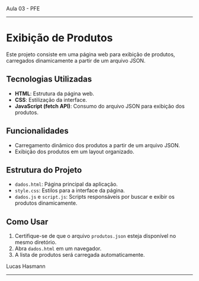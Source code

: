 Aula 03 - PFE

---

# Exibição de Produtos

Este projeto consiste em uma página web para exibição de produtos, carregados dinamicamente a partir de um arquivo JSON.

## Tecnologias Utilizadas

- **HTML**: Estrutura da página web.  
- **CSS**: Estilização da interface.  
- **JavaScript (fetch API)**: Consumo do arquivo JSON para exibição dos produtos.  

## Funcionalidades

- Carregamento dinâmico dos produtos a partir de um arquivo JSON.  
- Exibição dos produtos em um layout organizado.  

## Estrutura do Projeto

- `dados.html`: Página principal da aplicação.  
- `style.css`: Estilos para a interface da página.  
- `dados.js` e `script.js`: Scripts responsáveis por buscar e exibir os produtos dinamicamente.  

## Como Usar

1. Certifique-se de que o arquivo `produtos.json` esteja disponível no mesmo diretório.  
2. Abra `dados.html` em um navegador.  
3. A lista de produtos será carregada automaticamente.



Lucas Hasmann

---
